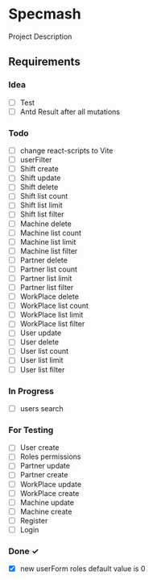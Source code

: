 # Specmash

Project Description

## Requirements

### Idea

- [ ] Test
- [ ] Antd Result after all mutations

### Todo

- [ ] change react-scripts to Vite
- [ ] userFilter
- [ ] Shift create
- [ ] Shift update
- [ ] Shift delete
- [ ] Shift list count
- [ ] Shift list limit
- [ ] Shift list filter
- [ ] Machine delete
- [ ] Machine list count
- [ ] Machine list limit
- [ ] Machine list filter
- [ ] Partner delete
- [ ] Partner list count
- [ ] Partner list limit
- [ ] Partner list filter
- [ ] WorkPlace delete
- [ ] WorkPlace list count
- [ ] WorkPlace list limit
- [ ] WorkPlace list filter
- [ ] User update
- [ ] User delete
- [ ] User list count
- [ ] User list limit
- [ ] User list filter

### In Progress

- [ ] users search

### For Testing

- [ ] User create
- [ ] Roles permissions
- [ ] Partner update
- [ ] Partner create
- [ ] WorkPlace update
- [ ] WorkPlace create
- [ ] Machine update
- [ ] Machine create
- [ ] Register
- [ ] Login

### Done ✓

- [x] new userForm roles default value is 0
